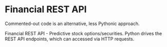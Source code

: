 # Financial REST API

Commented-out code is an alternative, less Pythonic approach.

Financial REST API - Predictive stock options/securities. Python drives the REST API endpoints, which can accessed via HTTP requests.
